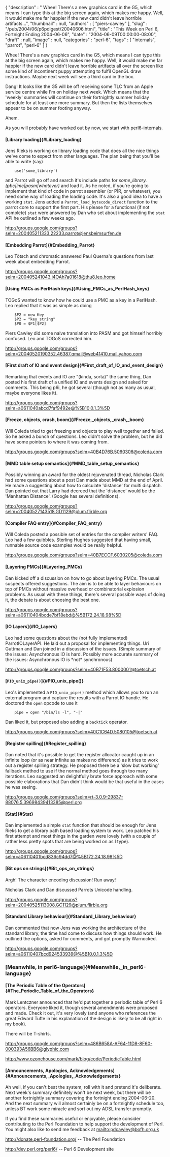 {
   "description" : " Whee! There's a new graphics card in the G5, which means I can type this at the big screen again, which makes me happy. Well, it would make me far happier if the new card didn't leave horrible artifacts...",
   "thumbnail" : null,
   "authors" : [
      "piers-cawley"
   ],
   "slug" : "/pub/2004/06/p6pdigest/20040606.html",
   "title" : "This Week on Perl 6, Fortnight Ending 2004-06-06",
   "date" : "2004-06-09T00:00:00-08:00",
   "draft" : null,
   "image" : null,
   "categories" : "perl-6",
   "tags" : [
      "internals",
      "parrot",
      "perl-6"
   ]
}





Whee! There's a new graphics card in the G5, which means I can type this
at the big screen again, which makes me happy. Well, it would make me
far happier if the new card didn't leave horrible artifacts all over the
screen like some kind of incontinent puppy attempting to fulfil OpenGL
draw instructions. Maybe next week will see a third card in the box.

Dang! It looks like the G5 will be off receiving some TLC from an Apple
service centre while I'm on holiday next week. Which means that the
'weekly' summaries will continue on their fortnightly summer holiday
schedule for at least one more summary. But then the lists themselves
appear to be on summer footing anyway.

Ahem.

As you will probably have worked out by now, we start with
perl6-internals.

#### [Library loading]{#Library_loading}

Jens Rieks is working on library loading code that does all the nice
things we've come to expect from other languages. The plan being that
you'll be able to write (say)

        use('some_library')

and Parrot will go off and search it's include paths for
*some\_library.(pbc|imc|pasm|whatever)* and load it. As he noted, if
you're going to implement that kind of code in parrot assembler (or PIR,
or whatever), you need some way of loading the loading code. It's also a
good idea to have a working `stat`. Jens added a
`Parrot_load_bytecode_direct` function to the parrot core to support the
first part. His please for a functional (if not complete) `stat` were
answered by Dan who set about implementing the `stat` API he outlined a
few weeks ago.

<http://groups.google.com/groups?selm=200405211333.22233.parrot@jensbeimsurfen.de>

#### [Embedding Parrot]{#Embedding_Parrot}

Leo Tötsch and chromatic answered Paul Querna's questions from last week
about embedding Parrot.

<http://groups.google.com/groups?selm=200405241043.i4OAh7a01618@thu8.leo.home>

#### [Using PMCs as PerlHash keys]{#Using_PMCs_as_PerlHash_keys}

TOGoS wanted to know how he could use a PMC as a key in a PerlHash. Leo
replied that it was as simple as doing

        $P2 = new Key
        $P2 = "key_string"
        $P0 = $P1[$P2]

Piers Cawley did some naive translation into PASM and got himself
horribly confused. Leo and TOGoS corrected him.

<http://groups.google.com/groups?selm=20040520190352.46387.qmail@web41410.mail.yahoo.com>

#### [First draft of IO and event design]{#First_draft_of_IO_and_event_design}

Remarking that events and IO are "(kinda, sorta)" the same thing, Dan
posted his first draft of a unified IO and events design and asked for
comments. This being p6i, he got several (though not as many as usual,
maybe everyone likes it).

<http://groups.google.com/groups?selm=a0611040abcd7faf9492e@%5B10.0.1.3%5D>

#### [Freeze, objects, crash, boom]{#Freeze,_objects,_crash,_boom}

Will Coleda tried to get freezing and objects to play well together and
failed. So he asked a bunch of questions. Leo didn't solve the problem,
but he did have some pointers to where it was coming from.

<http://groups.google.com/groups?selm=40B4D76B.5060306@coleda.com>

#### [MMD table setup semantics]{#MMD_table_setup_semantics}

Possibly winning an award for the oldest rejuvenated thread, Nicholas
Clark had some questions about a post Dan made about MMD at the end of
April. He made a suggesting about how to calculate 'distance' for multi
dispatch. Dan pointed out that Larry had decreed that the 'distance'
would be the 'Manhattan Distance'. (Google has several definitions).

<http://groups.google.com/groups?selm=20040527143518.GD1129@plum.flirble.org>

#### [Compiler FAQ entry]{#Compiler_FAQ_entry}

Will Coleda posted a possible set of entries for the compiler writers'
FAQ. Leo had a few quibbles. Sterling Hughes suggested that having
small, runnable source code examples would be really helpful.

<http://groups.google.com/groups?selm=40B7ECCF.6030205@coleda.com>

#### [Layering PMCs]{#Layering_PMCs}

Dan kicked off a discussion on how to go about layering PMCs. The usual
suspects offered suggestions. The aim is to be able to layer behaviours
on top of PMCs without massive overhead or combinatorial explosion
problems. As usual with these things, there's several possible ways of
doing it, the debate is about choosing the best one.

<http://groups.google.com/groups?selm=a06110404bcde7bf18ebd@%5B172.24.18.98%5D>

#### [IO Layers]{#IO_Layers}

Leo had some questions about the (not fully implemented)
ParrotIOLayerAPI. He laid out a proposal for implementing things. Uri
Guttman and Dan joined in a discussion of the issues. (Simple summary of
the issues: Asynchronous IO is hard. Possibly more accurate summary of
the issues: Asynchronous IO is \*not\* synchronous)

<http://groups.google.com/groups?selm=40B71F53.8000001@toetsch.at>

#### [`PIO_unix_pipe()`]{#PIO_unix_pipe()}

Leo's implemented a `PIO_unix_pipe()` method which allows you to run an
external program and capture the results with a Parrot IO handle. He
doctored the `open` opcode to use it

        pipe = open "/bin/ls -l", "-|" 

Dan liked it, but proposed also adding a `backtick` operator.

<http://groups.google.com/groups?selm=40C1C64D.5080105@toetsch.at>

#### [Register spilling]{#Register_spilling}

Dan noted that it's possible to get the register allocator caught up in
an infinite loop (or as near infinite as makes no difference) as it
tries to work out a register spilling strategy. He proposed there be a
'slow but working' fallback method to use if the normal method goes
through too many iterations. Leo suggested an delightfully brute force
approach with some possible elaborations that Dan didn't think would be
that useful in the cases he was seeing.

<http://groups.google.com/groups?selm=rt-3.0.9-29837-88076.5.39698439413385@perl.org>

#### [Stat]{#Stat}

Dan implemented a simple `stat` function that should be enough for Jens
Rieks to get a library path based loading system to work. Leo patched
his first attempt and most things in the garden were lovely (with a
couple of rather less pretty spots that are being worked on as I type).

<http://groups.google.com/groups?selm=a06110401bcd836c94dd7@%5B172.24.18.98%5D>

#### [Bit ops on strings]{#Bit_ops_on_strings}

Argh! The character encoding discussion! Run away!

Nicholas Clark and Dan discussed Parrots Unicode handling.

<http://groups.google.com/groups?selm=20040525113008.GC1129@plum.flirble.org>

#### [Standard Library behaviour]{#Standard_Library_behaviour}

Dan commented that now Jens was working the architecture of the standard
library, the time had come to discuss how things should work. He
outlined the options, asked for comments, and got promptly Warnocked.

<http://groups.google.com/groups?selm=a06110407bcd924533939@%5B10.0.1.3%5D>

### [Meanwhile, in perl6-language]{#Meanwhile,_in_perl6-language}

#### [The Periodic Table of the Operators]{#The_Periodic_Table_of_the_Operators}

Mark Lentczner announced that he'd put together a periodic table of Perl
6 operators. Everyone liked it, though several amendments were proposed
and made. Check it out, it's very lovely (and anyone who references the
great Edward Tufte in his explanation of the design is likely to be all
right in my book).

There will be T-shirts.

<http://groups.google.com/groups?selm=486B658A-AF64-11D8-8F60-000393A56BB6@glyphic.com>

<http://www.ozonehouse.com/mark/blog/code/PeriodicTable.html>

#### [Announcements, Apologies, Acknowledgements]{#Announcements,_Apologies,_Acknowledgements}

Ah well, if you can't beat the system, roll with it and pretend it's
deliberate. Next week's summary definitely won't be next week, but there
will be another fortnightly summary covering the fortnight ending
2004-06-20. And the next summary will almost certainly be on a
fortnightly schedule too, unless BT work some miracle and sort out my
ADSL transfer promptly.

If you find these summaries useful or enjoyable, please consider
contributing to the Perl Foundation to help support the development of
Perl. You might also like to send me feedback at
[mailto:pdcawley@bofh.org.uk](mailto:pdcawley@bofh.org.uk)

<http://donate.perl-foundation.org/> -- The Perl Foundation

<http://dev.perl.org/perl6/> -- Perl 6 Development site


